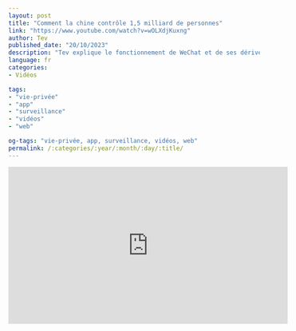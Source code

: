 ```yaml
---
layout: post
title: "Comment la chine contrôle 1,5 milliard de personnes"
link: "https://www.youtube.com/watch?v=wOLXdjKuxng"
author: Tev
published_date: "20/10/2023"
description: "Tev explique le fonctionnement de WeChat et de ses dérives."
language: fr
categories:
- Vidéos

tags:
- "vie-privée"
- "app"
- "surveillance"
- "vidéos"
- "web"

og-tags: "vie-privée, app, surveillance, vidéos, web"
permalink: /:categories/:year/:month/:day/:title/
---
```


<iframe width="560" height="315" src="https://www.youtube.com/embed/Hf_KFA5Idac?si=pIxMeqyLrcNQvI8d" title="YouTube video player" frameborder="0" allow="accelerometer; autoplay; clipboard-write; encrypted-media; gyroscope; picture-in-picture; web-share" referrerpolicy="strict-origin-when-cross-origin" allowfullscreen></iframe>